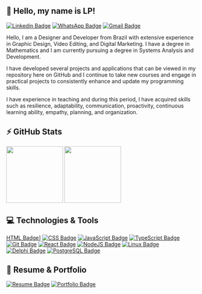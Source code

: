 ## 👋 Hello, my name is LP!
[![Linkedin Badge](https://img.shields.io/badge/-LinkedIn-0075b4?style=for-the-badge&logo=Linkedin&logoColor=white)](https://www.linkedin.com/in/lu%C3%ADs-campanholi/)
[![WhatsApp Badge](https://img.shields.io/badge/-WhatsApp-25D366?style=for-the-badge&logo=whatsapp&logoColor=white)](https://wa.me/5544984188917)
[![Gmail Badge](https://img.shields.io/badge/-Gmail-f1493c?style=for-the-badge&logo=gmail&logoColor=white)](mailto:lpcampanholi@gmail.com)

Hello, I am a Designer and  Developer from Brazil with extensive experience in Graphic Design, Video Editing, and Digital Marketing. I have a degree in Mathematics and I am currently pursuing a degree in Systems Analysis and Development.

I have developed several projects and applications that can be viewed in my repository here on GitHub and I continue to take new courses and engage in practical projects to consistently enhance and update my programming skills.

I have experience in teaching and during this period, I have acquired skills such as resilience, adaptability, communication, proactivity, continuous learning ability, empathy, planning, and organization.

## ⚡ GitHub Stats
<div>
  <img height="150em" src="https://github-readme-stats.vercel.app/api/top-langs/?username=lpcampanholi&layout=compact&hide_border=true&theme=tokyonight">
  <img height="150em" src="https://github-readme-stats.vercel.app/api?username=lpcampanholi&show_icons=true&hide_border=true&theme=tokyonight">
</div>

## 💻 Technologies & Tools
[HTML Badge](https://img.shields.io/badge/-HTML-212121?style=for-the-badge&logo=html5&logoColor=e4552d)]
[![CSS Badge](https://img.shields.io/badge/-CSS-212121?style=for-the-badge&logo=css3&logoColor=1c76b8)](#)
[![JavaScript Badge](https://img.shields.io/badge/-JavaScript-212121?style=for-the-badge&logo=javascript&logoColor=fbe123)](#)
[![TypeScript Badge](https://img.shields.io/badge/-TypeScript-212121?style=for-the-badge&logo=typescript&logoColor=377cc8)](#)
[![Git Badge](https://img.shields.io/badge/-Git-212121?style=for-the-badge&logo=git&logoColor=f05539)](#)
[![React Badge](https://img.shields.io/badge/-React-212121?style=for-the-badge&logo=react&logoColor=08d9ff)](#)
[![NodeJS Badge](https://img.shields.io/badge/-Node.JS-212121?style=for-the-badge&logo=node.js&logoColor=84bf47)](#)
[![Linux Badge](https://img.shields.io/badge/-Linux-212121?style=for-the-badge&logo=ubuntu&logoColor=ea5516)](#)
[![Delphi Badge](https://img.shields.io/badge/-Delphi-212121?style=for-the-badge&logo=delphi&logoColor=f32e3b)](#)
[![PostgreSQL Badge](https://img.shields.io/badge/-PostgreSQL-212121?style=for-the-badge&logo=postgresql&logoColor=376695)](#)

## 📃 Resume & Portfolio
[![Resume Badge](https://img.shields.io/badge/-Resume-212121?style=for-the-badge)](https://lpcampanholi.github.io/meu-curriculo-estilizado/index.html)
[![Portfolio Badge](https://img.shields.io/badge/-Design_Portfolio-212121?style=for-the-badge)](https://drive.google.com/file/d/1DhYXBNLFBwCiymLD_BDWPIti59Ol_-R5/view?usp=sharing)

<!---
lpcampanholi/lpcampanholi is a ✨ special ✨ repository because its `README.md` (this file) appears on your GitHub profile.
You can click the Preview link to take a look at your changes.
--->
